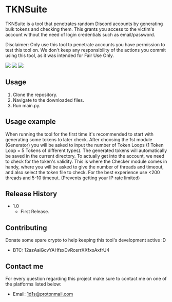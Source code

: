 # TKNSuite

TKNSuite is a tool that penetrates random Discord accounts by generating bulk tokens and checking them. This grants you access to the victim's account without the need of login credentials such as email/password.

Disclaimer: Only use this tool to penetrate accounts you have permission to test this tool on. We don't keep any responsibility of the actions you commit using this tool, as it was intended for Fair Use Only.

![](https://imgur.com/iMKp67E.png)
![](https://imgur.com/eRTmFsF.png)
![](https://imgur.com/ddPzOZd.png)

## Usage

 1. Clone the repository.
 2. Navigate to the downloaded files.
 3. Run main.py.

## Usage example

When running the tool for the first time it's recommended to start with generating some tokens to later check. After choosing the 1st module (Generator) you will be asked to input the number of Token Loops (1 Token Loop = 5 Tokens of different types). The generated tokens will automatically be saved in the current directory.
To actually get into the account, we need to check for the token's validity. This is where the Checker module comes in handy, where you will be asked to give the number of threads and timeout, and also select the token file to check. 
For the best experience use <200 threads and 5-10 timeout. (Prevents getting your IP rate limited)

## Release History

* 1.0
    * First Release.


## Contributing

Donate some spare crypto to help keeping this tool's development active :D

 - BTC: 12azAaiGcvYAHfsxDvRosrrXXfxoAxfrU4

## Contact me

For every question regarding this project make sure to contact me on one of the platforms listed below:

 - Email: 1d1s@protonmail.com
